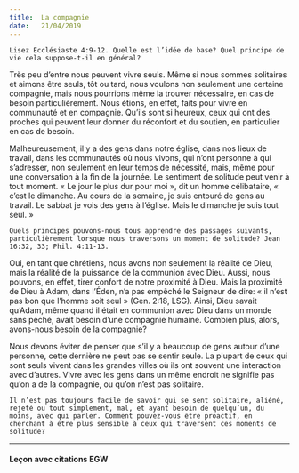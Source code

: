 ```yaml
---
title:  La compagnie
date:   21/04/2019
---
```


`Lisez Ecclésiaste 4:9-12. Quelle est l’idée de base? Quel principe de vie cela suppose-t-il en général?`

Très peu d’entre nous peuvent vivre seuls. Même si nous sommes solitaires et aimons être seuls, tôt ou tard, nous voulons non seulement une certaine compagnie, mais nous pourrions même la trouver nécessaire, en cas de besoin particulièrement. Nous étions, en effet, faits pour vivre en communauté et en compagnie. Qu’ils sont si heureux, ceux qui ont des proches qui peuvent leur donner du réconfort et du soutien, en particulier en cas de besoin.

Malheureusement, il y a des gens dans notre église, dans nos lieux de travail, dans les communautés où nous vivons, qui n’ont personne à qui s’adresser, non seulement en leur temps de nécessité, mais, même pour une conversation à la fin de la journée. Le sentiment de solitude peut venir à tout moment. « Le jour le plus dur pour moi », dit un homme célibataire, « c’est le dimanche. Au cours de la semaine, je suis entouré de gens au travail. Le sabbat je vois des gens à l’église. Mais le dimanche je suis tout seul. »

`Quels principes pouvons-nous tous apprendre des passages suivants, particulièrement lorsque nous traversons un moment de solitude? Jean 16:32, 33; Phil. 4:11-13.`

Oui, en tant que chrétiens, nous avons non seulement la réalité de Dieu, mais la réalité de la puissance de la communion avec Dieu. Aussi, nous pouvons, en effet, tirer confort de notre proximité à Dieu. Mais la proximité de Dieu à Adam, dans l’Éden, n’a pas empêché le Seigneur de dire: « il n’est pas bon que l’homme soit seul » (Gen. 2:18, LSG). Ainsi, Dieu savait qu’Adam, même quand il était en communion avec Dieu dans un monde sans péché, avait besoin d’une compagnie humaine. Combien plus, alors, avons-nous besoin de la compagnie?

Nous devons éviter de penser que s’il y a beaucoup de gens autour d’une personne, cette dernière ne peut pas se sentir seule. La plupart de ceux qui sont seuls vivent dans les grandes villes où ils ont souvent une interaction avec d’autres. Vivre avec les gens dans un même endroit ne signifie pas qu’on a de la compagnie, ou qu’on n’est pas solitaire.

`Il n’est pas toujours facile de savoir qui se sent solitaire, aliéné, rejeté ou tout simplement, mal, et ayant besoin de quelqu’un, du moins, avec qui parler. Comment pouvez-vous être proactif, en cherchant à être plus sensible à ceux qui traversent ces moments de solitude?`

---

#### Leçon avec citations EGW